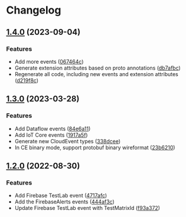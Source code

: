 # Changelog

## [1.4.0](https://github.com/googleapis/google-cloudevents-dotnet/compare/Google.CloudEvents.Protobuf-1.3.0...Google.CloudEvents.Protobuf-1.4.0) (2023-09-04)


### Features

* Add more events ([067464c](https://github.com/googleapis/google-cloudevents-dotnet/commit/067464cf070ee88312189749c3f9484327637b51))
* Generate extension attributes based on proto annotations ([db7afbc](https://github.com/googleapis/google-cloudevents-dotnet/commit/db7afbccc2f1277dcb281c38d01d509f7532e214))
* Regenerate all code, including new events and extension attributes ([d219f8c](https://github.com/googleapis/google-cloudevents-dotnet/commit/d219f8c706589aa5305f03975f7fa7acc539a4bc))

## [1.3.0](https://github.com/googleapis/google-cloudevents-dotnet/compare/Google.CloudEvents.Protobuf-1.2.0...Google.CloudEvents.Protobuf-1.3.0) (2023-03-28)


### Features

* Add Dataflow events ([84e6a11](https://github.com/googleapis/google-cloudevents-dotnet/commit/84e6a11a633f262b47e646aa2bb0b141779f61fe))
* Add IoT Core events ([1917a5f](https://github.com/googleapis/google-cloudevents-dotnet/commit/1917a5f4e146df5b49897772ce76bdb270ce42d0))
* Generate new CloudEvent types ([338dcee](https://github.com/googleapis/google-cloudevents-dotnet/commit/338dcee53817b162071ee3c80f68a1a9e17c4f78))
* In CE binary mode, support protobuf binary wireformat ([23b6210](https://github.com/googleapis/google-cloudevents-dotnet/commit/23b62104fb0a1cf89f6e52c2f1b147749d3b7a80))

## [1.2.0](https://github.com/googleapis/google-cloudevents-dotnet/compare/Google.CloudEvents.Protobuf-v1.1.0...Google.CloudEvents.Protobuf-1.2.0) (2022-08-30)


### Features

* Add Firebase TestLab event ([4717afc](https://github.com/googleapis/google-cloudevents-dotnet/commit/4717afcb47909d71e44c8711ad8f0d7e1a546c1d))
* Add the FirebaseAlerts events ([444af3c](https://github.com/googleapis/google-cloudevents-dotnet/commit/444af3c215ed92dc0c6fe31aeca83502b91d2cac))
* Update Firebase TestLab event with TestMatrixId ([f93a372](https://github.com/googleapis/google-cloudevents-dotnet/commit/f93a37205517a3adefd87c73eefb2f7cf863d9b4))
